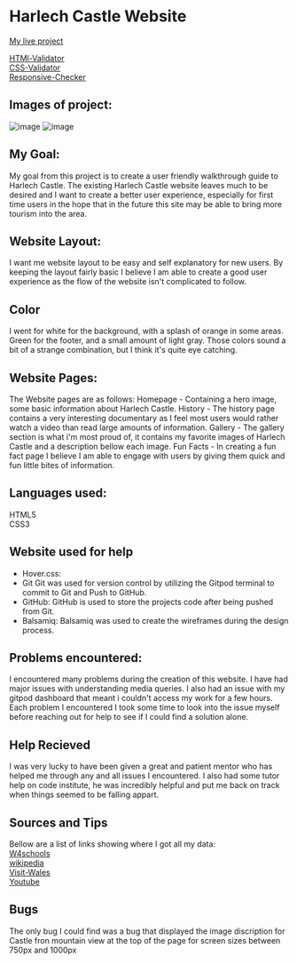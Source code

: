 # **Harlech Castle Website**

[My live project](https://benjamin-joe.github.io/harlech-final/)

[HTMl-Validator](https://validator.w3.org/nu/?doc=https%3A%2F%2Fbenjamin-joe.github.io%2Fharlech-final%2F)<br>
[CSS-Validator](https://jigsaw.w3.org/css-validator/validator?uri=https%3A%2F%2Fvalidator.w3.org%2Fnu%2F%3Fdoc%3Dhttps%253A%252F%252Fbenjamin-joe.github.io%252Fharlech-final%252F&profile=css3svg&usermedium=all&warning=1&vextwarning=&lang=en)<br>
[Responsive-Checker](https://www.responsinator.com/?url=https%3A%2F%2Fbenjamin-joe.github.io%2Fharlech-final%2F)

## Images of project:
![image](https://user-images.githubusercontent.com/83606095/128920494-e8a357e5-0032-47b6-bb24-dd608646fa89.png)
![image](https://user-images.githubusercontent.com/83606095/128920698-41dafe17-7d19-4a7c-b857-ce0ca8e47b5e.png)




## My Goal:
My goal from this project is to create a user friendly walkthrough guide to Harlech Castle.
The existing Harlech Castle website leaves much to be desired and I want to create a better user experience, especially for first time users in the hope that in the future this site may be able to bring more tourism into the area.

## Website Layout:
I want me website layout to be easy and self explanatory for new users. By keeping the layout fairly basic I believe I am able to create a good user experience as the flow of the website isn't complicated to follow.

## Color

I went for white for the background, with a splash of orange in some areas. Green for the footer, and a small amount of light gray. Those colors sound a bit of a strange combination, but I think it's quite eye catching.

## Website Pages:
The Website pages are as follows:
Homepage - Containing a hero image, some basic information about Harlech Castle.
History - The history page contains a very interesting documentary as I feel most users would rather watch a video than read large amounts of information.
Gallery - The gallery section is what i'm most proud of, it contains my favorite images of Harlech Castle and a description bellow each image.
Fun Facts - In creating a fun fact page I believe I am able to engage with users by giving them quick and fun little bites of information.

## Languages used:
HTML5 <br>
CSS3

## Website used for help
* Hover.css:
* Git
Git was used for version control by utilizing the Gitpod terminal to commit to Git and Push to GitHub.
* GitHub:
GitHub is used to store the projects code after being pushed from Git.
* Balsamiq:
Balsamiq was used to create the wireframes during the design process.

## Problems encountered:
I encountered many problems during the creation of this website. I have had major issues with understanding media queries. I also had an issue with my gitpod dashboard that meant i couldn't access my work for a few hours. Each problem I encountered I took some time to look into the issue myself before reaching out for help to see if I could find a solution alone.

## Help Recieved
I was very lucky to have been given a great and patient mentor who has helped me through any and all issues I encountered. I also had some tutor help on code institute, he was incredibly helpful and put me back on track when things seemed to be falling appart.

## Sources and Tips
Bellow are a list of links showing where I got all my data:<br>
[W4schools](https://www.w3schools.com/default.asp)<br>
[wikipedia](https://www.wikipedia.org/)<br>
[Visit-Wales](https://www.visitwales.com/attraction/castle/harlech-castle-cadw-1834662)<br>
[Youtube](https://www.youtube.com/)<br>

## Bugs
The only bug I could find was a bug that displayed the image discription for Castle fron mountain view at the top of the page for screen sizes between 750px and 1000px






